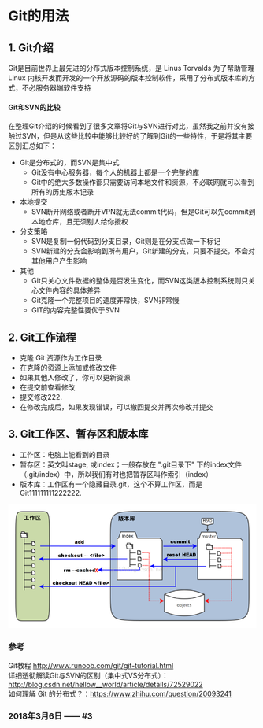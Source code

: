 # Git的用法

## 1. Git介绍
Git是目前世界上最先进的分布式版本控制系统，是 Linus Torvalds 为了帮助管理 Linux 内核开发而开发的一个开放源码的版本控制软件，采用了分布式版本库的方式，不必服务器端软件支持
####  Git和SVN的比较
在整理Git介绍的时候看到了很多文章将Git与SVN进行对比，虽然我之前并没有接触过SVN，但是从这些比较中能够比较好的了解到Git的一些特性，于是将其主要区别汇总如下：
  * Git是分布式的，而SVN是集中式
    * Git没有中心服务器，每个人的机器上都是一个完整的库
    * Git中的绝大多数操作都只需要访问本地文件和资源，不必联网就可以看到所有的历史版本记录
  * 本地提交
    * SVN断开网络或者断开VPN就无法commit代码，但是Git可以先commit到本地仓库，且无须别人给你授权
  * 分支策略
    * SVN是复制一份代码到分支目录，Git则是在分支点做一下标记
    * SVN新建的分支会影响到所有用户，Git新建的分支，只要不提交，不会对其他用户产生影响
  * 其他
    * Git只关心文件数据的整体是否发生变化，而SVN这类版本控制系统则只关心文件内容的具体差异
    * Git克隆一个完整项目的速度非常快，SVN非常慢
    * GIT的内容完整性要优于SVN

## 2. Git工作流程
  * 克隆 Git 资源作为工作目录
  * 在克隆的资源上添加或修改文件
  * 如果其他人修改了，你可以更新资源
  * 在提交前查看修改
  * 提交修改222.
  * 在修改完成后，如果发现错误，可以撤回提交并再次修改并提交

## 3. Git工作区、暂存区和版本库
  * 工作区：电脑上能看到的目录
  * 暂存区：英文叫stage, 或index；一般存放在 ".git目录下" 下的index文件（.git/index）中，所以我们有时也把暂存区叫作索引（index）
  * 版本库：工作区有一个隐藏目录.git，这个不算工作区，而是Git111111111222222.

  ![git_flow](https://raw.githubusercontent.com/XianZhou/Jotting/master/img/git_flow.png)






### 参考
Git教程 http://www.runoob.com/git/git-tutorial.html <br/>
详细透彻解读Git与SVN的区别（集中式VS分布式）：<br/>
http://blog.csdn.net/hellow__world/article/details/72529022 <br/>
如何理解 Git 的分布式？：https://www.zhihu.com/question/20093241
### 2018年3月6日 —— #3
